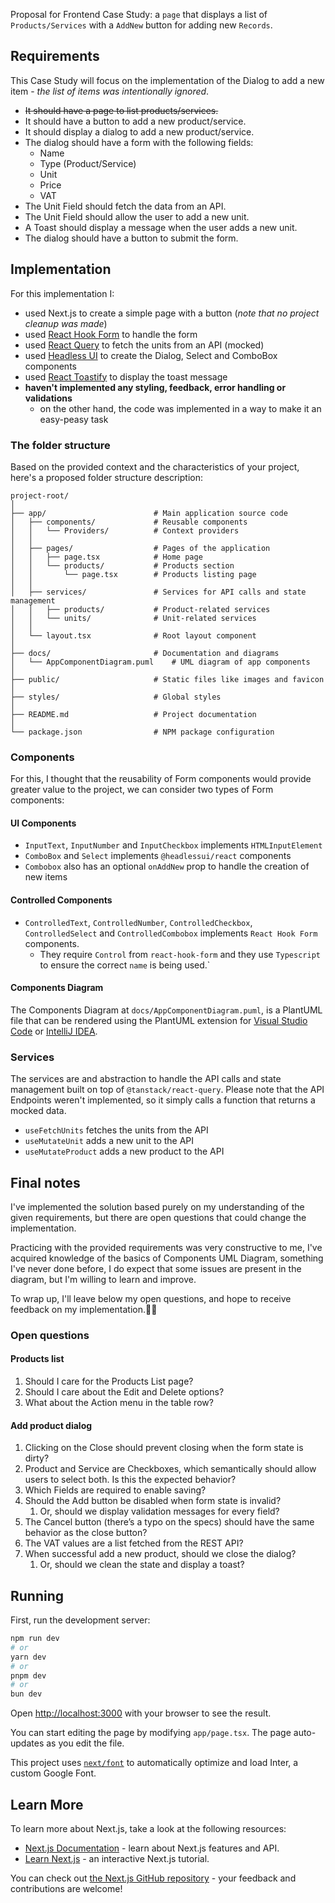 Proposal for Frontend Case Study: a `page` that displays a list
of `Products/Services` with a `AddNew` button for adding new `Records`.

## Requirements

This Case Study will focus on the implementation of the Dialog to add a new
item - _the list of items was intentionally ignored_.

- ~~It should have a page to list products/services.~~
- It should have a button to add a new product/service.
- It should display a dialog to add a new product/service.
- The dialog should have a form with the following fields:
    - Name
    - Type (Product/Service)
    - Unit
    - Price
    - VAT
- The Unit Field should fetch the data from an API.
- The Unit Field should allow the user to add a new unit.
- A Toast should display a message when the user adds a new unit.
- The dialog should have a button to submit the form.

## Implementation

For this implementation I:

- used Next.js to create a simple page with a button (_note that no project
  cleanup was made_)
- used [React Hook Form](https://react-hook-form.com/) to handle the form
- used [React Query](https://tanstack.com/query/v3) to fetch the units from an
  API (mocked)
- used [Headless UI](https://headlessui.dev/) to create the Dialog, Select and
  ComboBox components
- used [React Toastify](https://fkhadra.github.io/react-toastify/introduction)
  to display the toast message
- **haven't implemented any styling, feedback, error handling or validations**
    - on the other hand, the code was implemented in a way to make it an
      easy-peasy
      task

### The folder structure

Based on the provided context and the characteristics of your project, here's a
proposed folder structure description:

```
project-root/
│
├── app/                        # Main application source code
│   ├── components/             # Reusable components
│   │   └── Providers/          # Context providers
│   │
│   ├── pages/                  # Pages of the application
│   │   ├── page.tsx            # Home page
│   │   └── products/           # Products section
│   │       └── page.tsx        # Products listing page
│   │
│   ├── services/               # Services for API calls and state management
│   │   ├── products/           # Product-related services
│   │   └── units/              # Unit-related services
│   │
│   └── layout.tsx              # Root layout component
│
├── docs/                       # Documentation and diagrams
│   └── AppComponentDiagram.puml    # UML diagram of app components
│
├── public/                     # Static files like images and favicon
│
├── styles/                     # Global styles
│
├── README.md                   # Project documentation
│
└── package.json                # NPM package configuration
```

### Components

For this, I thought that the reusability of Form components would
provide greater value to the project, we can consider two types of Form
components:

#### UI Components

- `InputText`, `InputNumber` and `InputCheckbox` implements `HTMLInputElement`
- `ComboBox` and `Select` implements `@headlessui/react` components
- `Combobox` also has an optional `onAddNew` prop to handle the creation of new
  items

#### Controlled Components

- `ControlledText`, `ControlledNumber`, `ControlledCheckbox`, `ControlledSelect`
  and `ControlledCombobox` implements `React Hook Form` components.
    - They require `Control` from `react-hook-form` and they use `Typescript` to
      ensure the correct `name` is being used.`

#### Components Diagram

The Components Diagram at `docs/AppComponentDiagram.puml`, is a PlantUML file
that can
be rendered using the PlantUML extension
for [Visual Studio Code](https://marketplace.visualstudio.com/items?itemName=jebbs.plantuml)
or [IntelliJ IDEA](https://plugins.jetbrains.com/plugin/7017-plantuml-integration).

### Services

The services are and abstraction to handle the API calls and state management
built on top of `@tanstack/react-query`. Please note that the API Endpoints
weren't implemented, so it simply calls a function that returns a mocked data.

- `useFetchUnits` fetches the units from the API
- `useMutateUnit` adds a new unit to the API
- `useMutateProduct` adds a new product to the API

## Final notes

I've implemented the solution based purely on my understanding of the given
requirements, but there are open questions that could change the implementation.

Practicing with the provided requirements was very constructive to me, I've
acquired knowledge of the basics of Components UML Diagram, something I've never
done before, I do expect that some issues are present in the diagram, but I'm
willing to learn and improve.

To wrap up, I'll leave below my open questions, and hope to receive feedback on
my implementation.🤞👋

### Open questions

#### Products list

1. Should I care for the Products List page?
2. Should I care about the Edit and Delete options?
3. What about the Action menu in the table row?

#### Add product dialog

1. Clicking on the Close should prevent closing when the form state is dirty?
2. Product and Service are Checkboxes, which semantically should allow users to
   select both. Is this the expected behavior?
3. Which Fields are required to enable saving?
4. Should the Add button be disabled when form state is invalid?
    1. Or, should we display validation messages for every field?
7. The Cancel button (there’s a typo on the specs) should have the same behavior
   as the close button?
8. The VAT values are a list fetched from the REST API?
9. When successful add a new product, should we close the dialog?
    1. Or, should we clean the state and display a toast?

## Running

First, run the development server:

  ```bash
npm run dev
# or
yarn dev
# or
pnpm dev
# or
bun dev
```

Open [http://localhost:3000](http://localhost:3000) with your browser to see the
result.

You can start editing the page by modifying `app/page.tsx`. The page
auto-updates as you edit the file.

This project
uses [`next/font`](https://nextjs.org/docs/basic-features/font-optimization) to
automatically optimize and load Inter, a custom Google Font.

## Learn More

To learn more about Next.js, take a look at the following resources:

- [Next.js Documentation](https://nextjs.org/docs) - learn about Next.js
  features and API.
- [Learn Next.js](https://nextjs.org/learn) - an interactive Next.js tutorial.

You can check
out [the Next.js GitHub repository](https://github.com/vercel/next.js/) - your
feedback and contributions are welcome!
